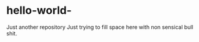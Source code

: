 # hello-world-
Just another repository 
Just trying to fill space here with non sensical bull shit. 
